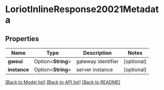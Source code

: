 # LoriotInlineResponse20021Metadata

## Properties

Name | Type | Description | Notes
------------ | ------------- | ------------- | -------------
**gweui** | Option<**String**> | gateway identifier | [optional]
**instance** | Option<**String**> | server instance | [optional]

[[Back to Model list]](../README.md#documentation-for-models) [[Back to API list]](../README.md#documentation-for-api-endpoints) [[Back to README]](../README.md)


